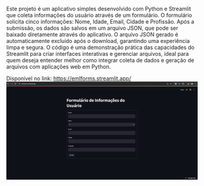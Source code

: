 Este projeto é um aplicativo simples desenvolvido com Python e Streamlit que coleta informações do usuário através de um formulário. O formulário solicita cinco informações: Nome, Idade, Email, Cidade e Profissão. Após a submissão, os dados são salvos em um arquivo JSON, que pode ser baixado diretamente através do aplicativo. O arquivo JSON gerado é automaticamente excluído após o download, garantindo uma experiência limpa e segura. O código é uma demonstração prática das capacidades do Streamlit para criar interfaces interativas e gerenciar arquivos, ideal para quem deseja entender melhor como integrar coleta de dados e geração de arquivos com aplicações web em Python.

Disponível no link: https://emlforms.streamlit.app/
![foto do app](app.jpg)
